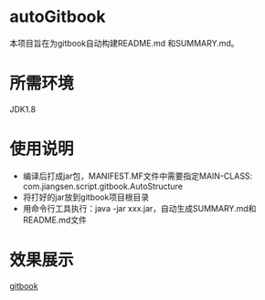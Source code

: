 # autoGitbook
本项目旨在为gitbook自动构建README.md 和SUMMARY.md。
# 所需环境
JDK1.8
# 使用说明
 * 编译后打成jar包，MANIFEST.MF文件中需要指定MAIN-CLASS: com.jiangsen.script.gitbook.AutoStructure
 * 将打好的jar放到gitbook项目根目录
 * 用命令行工具执行：java -jar xxx.jar，自动生成SUMMARY.md和README.md文件
# 效果展示
  [gitbook](http://senknight.gitee.io/gitbook/)
